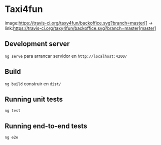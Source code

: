 # Taxi4fun

image:https://travis-ci.org/taxy4fun/backoffice.svg?branch=master[] -> link:https://travis-ci.org/taxy4fun/backoffice.svg?branch=master[master]


## Development server

`ng serve` para arrancar servidor en `http://localhost:4200/`

## Build

`ng build` construir en `dist/`

## Running unit tests

`ng test`

## Running end-to-end tests

`ng e2e`
